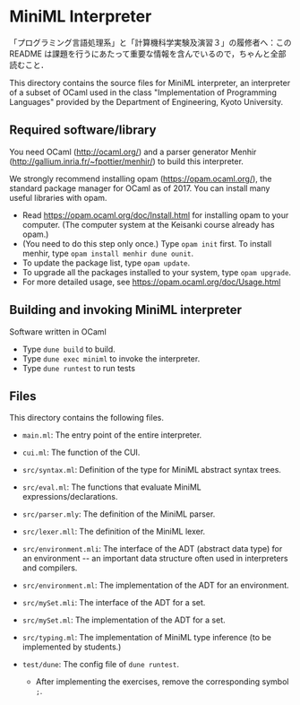 # MiniML Interpreter

「プログラミング言語処理系」と「計算機科学実験及演習３」の履修者へ：この README は課題を行うにあたって重要な情報を含んでいるので，ちゃんと全部読むこと．

This directory contains the source files for MiniML interpreter, an
interpreter of a subset of OCaml used in the class "Implementation of
Programming Languages" provided by the Department of Engineering,
Kyoto University.

## Required software/library

You need OCaml (http://ocaml.org/) and a parser generator Menhir
(http://gallium.inria.fr/~fpottier/menhir/) to build this interpreter.

We strongly recommend installing opam (https://opam.ocaml.org/), the
standard package manager for OCaml as of 2017. You can install many
useful libraries with opam.

- Read https://opam.ocaml.org/doc/Install.html for installing opam to
  your computer. (The computer system at the Keisanki course already
  has opam.)
- (You need to do this step only once.) Type `opam init` first. To
  install menhir, type `opam install menhir dune ounit`.
- To update the package list, type `opam update`.
- To upgrade all the packages installed to your system, type `opam upgrade`.
- For more detailed usage, see https://opam.ocaml.org/doc/Usage.html

## Building and invoking MiniML interpreter

Software written in OCaml

- Type `dune build` to build.
- Type `dune exec miniml` to invoke the interpreter.
- Type `dune runtest` to run tests


## Files

This directory contains the following files.

- `main.ml`: The entry point of the entire interpreter.
- `cui.ml`: The function of the CUI.
- `src/syntax.ml`: Definition of the type for MiniML abstract syntax trees.
- `src/eval.ml`: The functions that evaluate MiniML expressions/declarations.
- `src/parser.mly`: The definition of the MiniML parser.
- `src/lexer.mll`: The definition of the MiniML lexer.
- `src/environment.mli`: The interface of the ADT (abstract data type) for
  an environment -- an important data structure often used in
  interpreters and compilers.
- `src/environment.ml`: The implementation of the ADT for an environment.
- `src/mySet.mli`: The interface of the ADT for a set.
- `src/mySet.ml`: The implementation of the ADT for a set.
- `src/typing.ml`: The implementation of MiniML type inference (to be
  implemented by students.)

- `test/dune`: The config file of `dune runtest`. 
  - After implementing the exercises, remove the corresponding symbol `;`.
